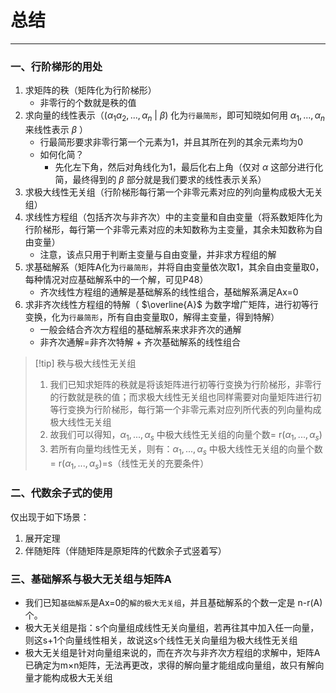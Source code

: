 # 总结

---

### 一、行阶梯形的用处

1. 求矩阵的秩（矩阵化为行阶梯形）
	- 非零行的个数就是秩的值
2. 求向量的线性表示（($\alpha_1\alpha_2,...,\alpha_n$ | $\beta$) 化为`行最简形`，即可知晓如何用 $\alpha_1,..., \alpha_n$ 来线性表示 $\beta$ ）
	- 行最简形要求非零行第一个元素为1，并且其所在列的其余元素均为0
	- 如何化简？
		- 先化左下角，然后对角线化为1，最后化右上角（仅对 $\alpha$ 这部分进行化简，最终得到的 $\beta$ 部分就是我们要求的线性表示关系）
3. 求极大线性无关组（行阶梯形每行第一个非零元素对应的列向量构成极大无关组）
4. 求线性方程组（包括齐次与非齐次）中的主变量和自由变量（将系数矩阵化为行阶梯形，每行第一个非零元素对应的未知数称为主变量，其余未知数称为自由变量）
	- 注意，该点只用于判断主变量与自由变量，并非求方程组的解
5. 求基础解系（矩阵A化为`行最简形`，并将自由变量依次取1，其余自由变量取0，每种情况对应基础解系中的一个解，可见P48）
	- 齐次线性方程组的通解是基础解系的线性组合，基础解系满足Ax=0
6. 求非齐次线性方程组的特解（ $\overline{A}$ 为数字增广矩阵，进行初等行变换，化为`行最简形`，所有自由变量取0，解得主变量，得到特解）
	- 一般会结合齐次方程组的基础解系来求非齐次的通解
	- 非齐次通解=非齐次特解 + 齐次基础解系的线性组合
>[!tip] 秩与极大线性无关组
>1. 我们已知求矩阵的秩就是将该矩阵进行初等行变换为行阶梯形，非零行的行数就是秩的值；而求极大线性无关组也同样需要对向量矩阵进行初等行变换为行阶梯形，每行第一个非零元素对应列所代表的列向量构成极大线性无关组
>2. 故我们可以得知，$\alpha_1,...,\alpha_s$ 中极大线性无关组的向量个数= r($\alpha_1,...,\alpha_s$)
>3. 若所有向量均线性无关，则有：$\alpha_1,...,\alpha_s$ 中极大线性无关组的向量个数= r($\alpha_1,...,\alpha_s$)=s（线性无关的充要条件）

### 二、代数余子式的使用

仅出现于如下场景：
1. 展开定理
2. 伴随矩阵（伴随矩阵是原矩阵的代数余子式竖着写）

### 三、基础解系与极大无关组与矩阵A

- 我们已知`基础解系`是Ax=0的`解的极大无关组`，并且基础解系的个数一定是 n-r(A) 个。
- 极大无关组是指：s个向量组成线性无关向量组，若再往其中加入任一向量，则这s+1个向量线性相关，故说这s个线性无关向量组为极大线性无关组
- 极大无关组是针对向量组来说的，而在齐次与非齐次方程组的求解中，矩阵A已确定为m×n矩阵，无法再更改，求得的解向量才能组成向量组，故只有解向量才能构成极大无关组